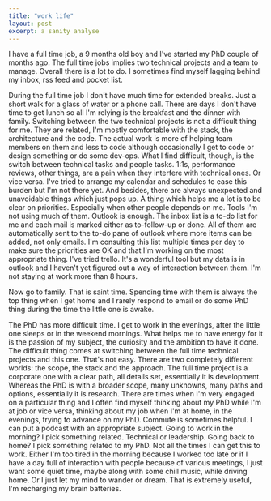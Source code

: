 ```yaml
---
title: "work life"
layout: post
excerpt: a sanity analyse
---
```


 I have a full time job, a 9 months old boy and I've started my PhD couple of months ago. The full time jobs implies two technical projects and a team to manage. Overall there is a lot to do. I sometimes find myself lagging behind my inbox, rss feed and pocket list.

During the full time job I don't have much time for extended breaks. Just a short walk for a glass of water or a phone call. There are days I don't have time to get lunch so all I'm relying is the breakfast and the dinner with family. Switching between the two technical projects is not a difficult thing for me. They are related, I'm mostly comfortable with the stack, the architecture and the code. The actual work is more of helping team members on them and less to code although occasionally I get to code or design something or do some dev-ops. What I find difficult, though, is the switch between technical tasks and people tasks. 1:1s, performance reviews, other things, are a pain when they interfere with technical ones. Or vice versa. I've tried to arrange my calendar and schedules to ease this burden but I'm not there yet. And besides, there are always unexpected and unavoidable things which just pops up. A thing which helps me a lot is to be clear on priorities. Especially when other people depends on me. Tools I'm not using much of them. Outlook is enough. The inbox list is a to-do list for me and each mail is marked either as to-follow-up or done. All of them are automatically sent to the to-do pane of outlook where more items can be added, not only emails. I'm consulting this list multiple times per day to make sure the priorities are OK and that I'm working on the most appropriate thing. I've tried trello. It's a wonderful tool but my data is in outlook and I haven't yet figured out a way of interaction between them. I'm not staying at work more than 8 hours.

Now go to family. That is saint time. Spending time with them is always the top thing when I get home and I rarely respond to email or do some PhD thing during the time the little one is awake.

The PhD has more difficult time. I get to work in the evenings, after the little one sleeps or in the weekend mornings. What helps me to have energy for it is the passion of my subject, the curiosity and the ambition to have it done. The difficult thing comes at switching between the full time technical projects and this one. That's not easy. There are two completely different worlds: the scope, the stack and the approach. The full time project is a corporate one with a clear path, all details set, essentially it is development. Whereas the PhD is with a broader scope, many unknowns, many paths and options, essentially it is research. There are times when I'm very engaged on a particular thing and I often find myself thinking about my PhD while I'm at job or vice versa, thinking about my job when I'm at home, in the evenings, trying to advance on my PhD. Commute is sometimes helpful. I can put a podcast with an appropriate subject. Going to work in the morning? I pick something related. Technical or leadership. Going back to home? I pick something related to my PhD. Not all the times I can get this to work. Either I'm too tired in the morning because I worked too late or if I have a day full of interaction with people because of various meetings, I just want some quiet time, maybe along with some chill music, while driving home. Or I just let my mind to wander or dream. That is extremely useful, I'm recharging my brain batteries.
